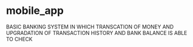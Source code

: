 # mobile_app
BASIC BANKING SYSTEM IN WHICH TRANSCATION OF MONEY AND UPGRADATION OF TRANSACTION HISTORY AND BANK BALANCE IS ABLE TO CHECK
